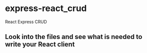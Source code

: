 # express-react_crud
React Express CRUD


## Look into the files and see what is needed to write your React client
